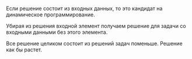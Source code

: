 Если решение состоит из входных данных, то это кандидат на динамическое программирование.

Убирая из решения входной элемент получаем решение для задачи со входными данными без этого элемента.

Все решение целиком состоит из решений задач поменьше.
Решение как бы растет.
